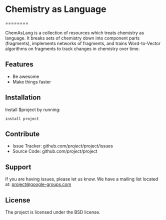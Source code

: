 # Chemistry as Language
========

ChemAsLang is a collection of resources which treats chemistry as language. It breaks sets of chemistry down into component parts (fragments), implements networks of fragments, and trains Word-to-Vector algorithms on fragments to track changes in chemistry over time.

Features
--------

- Be awesome
- Make things faster

Installation
------------

Install $project by running:

    install project

Contribute
----------

- Issue Tracker: github.com/$project/$project/issues
- Source Code: github.com/$project/$project

Support
-------

If you are having issues, please let us know.
We have a mailing list located at: project@google-groups.com

License
-------

The project is licensed under the BSD license.
